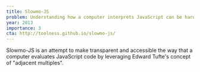 ```yaml
---
title: Slowmo-JS
problem: Understanding how a computer interprets JavaScript can be hard.
year: 2013
importance: 3
cta: http://toolness.github.io/slowmo-js/
---
```


Slowmo-JS is an attempt to make transparent and accessible the way that a 
computer evaluates JavaScript code by leveraging Edward Tufte's concept of 
"adjacent multiples".
